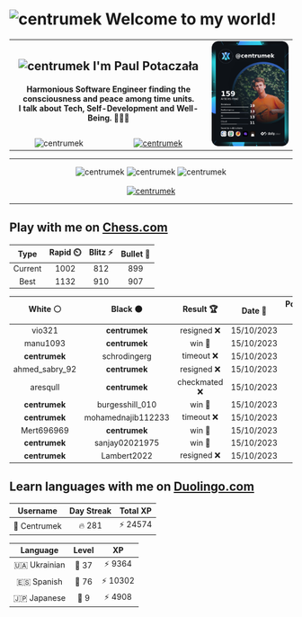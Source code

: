 <h1>
  <img
    src="https://emojis.slackmojis.com/emojis/images/1531849430/4246/blob-sunglasses.gif"
    width="30"
    alt="centrumek"
  />
  Welcome to my world!
</h1>

<table>
  <tbody>
    <tr>
      <td align="center" width="70%" colspan="2">
        <h2>
          <img
            src="https://raw.githubusercontent.com/MartinHeinz/MartinHeinz/master/wave.gif"
            width="30px"
            alt="centrumek"
          />
          I'm Paul Potaczała
        </h2>
        <h4>
          Harmonious Software Engineer finding the consciousness and peace among time units.
          <br/>
          I talk about Tech, Self-Development and Well-Being. 🌿🧘🚀
        </h4>
      </td>
      <td width="30%" rowspan="2">
        <a href="https://app.daily.dev/centrumek">
          <img
            src="./devcard.png"
            alt="centrumek"
          />
        </a>
      </td>
    </tr>
    <tr align="center">
      <td>
        <img
          src="https://komarev.com/ghpvc/?username=centrumek&label=visitors&color=0e75b6&style=flat"
          alt="centrumek"
        >
      </td>
      <td>
        <a href="https://stackoverflow.com/users/14496012/centrumek">
          <img
            src="https://stackoverflow.com/users/flair/14496012.png?theme=dark"
            alt="centrumek"
          >
        </a>
      </td>
    </tr>
  </tbody>
</table>

---
<div align="center">
  <img 
    src="https://github-readme-stats.vercel.app/api?username=centrumek&show_icons=true&count_private=true&theme=dark&hide_border=true&hide=issues,contribs&bg_color=00000000"
    alt="centrumek"
  />
  <img
    src="https://github-readme-stats.vercel.app/api/top-langs/?username=centrumek&layout=compact&hide_border=true&theme=dark&bg_color=00000000&langs_count=6&exclude_repo=air-statistic-app"
    alt="centrumek"
  />
  <img 
    src="https://github-readme-streak-stats.herokuapp.com?user=centrumek&theme=dark&hide_border=true&background=FFFFFF00"
    alt="centrumek"
  />
  <br/>
  <br/>
  <a href="https://www.buymeacoffee.com/centrumek">
    <img
      src="https://cdn.buymeacoffee.com/buttons/v2/default-orange.png"
      height="50"
      width="210"
      alt="centrumek"
    />
  </a>
</div>

---

## Play with me on [Chess.com](https://www.chess.com/member/centrumek)

<div align="center">
<!--START_SECTION:chessStats-->
<!-- Automatically generated with https://github.com/Balastrong/chess-stats-action -->

| Type | Rapid ⏲️ | Blitz ⚡ | Bullet 🔫 |
|:---:|:---:|:---:|:---:|
| Current | 1002 | 812 | 899 |
| Best | 1132 | 910 | 907 |

| White ⚪ | Black ⚫ | Result 🏆 | Date 📅 | Position 🗺️ | Type 🕕 |
|:---:|:---:|:---:|:---:|:---:|:---:|
| vio321 | **centrumek** | resigned ❌ | 15/10/2023 | <a href="http://www.ee.unb.ca/cgi-bin/tervo/fen.pl?select=8/1k6/2p3P1/2P5/2N5/6P1/5K2/8 b - -">Link</a> | Blitz |
| manu1093 | **centrumek** | win 🥇 | 15/10/2023 | <a href="http://www.ee.unb.ca/cgi-bin/tervo/fen.pl?select=8/p2k4/1p4n1/2b2pN1/5P1p/1PP2K1P/P5P1/8 w - -">Link</a> | Blitz |
| **centrumek** | schrodingerg | timeout ❌ | 15/10/2023 | <a href="http://www.ee.unb.ca/cgi-bin/tervo/fen.pl?select=8/6k1/p2pK1P1/3P4/1pr5/6b1/8/8 w - -">Link</a> | Blitz |
| ahmed_sabry_92 | **centrumek** | resigned ❌ | 15/10/2023 | <a href="http://www.ee.unb.ca/cgi-bin/tervo/fen.pl?select=rnb3nN/pp1k2pp/4p3/3p4/8/4K3/PPP3PP/R2Q1BNR b - -">Link</a> | Blitz |
| aresqull | **centrumek** | checkmated ❌ | 15/10/2023 | <a href="http://www.ee.unb.ca/cgi-bin/tervo/fen.pl?select=r1bqkbnr/ppp2Qpp/2np4/4p3/2B5/4P3/PPPP1PPP/RNB1K1NR b KQkq -">Link</a> | Blitz |
| **centrumek** | burgesshill_010 | win 🥇 | 15/10/2023 | <a href="http://www.ee.unb.ca/cgi-bin/tervo/fen.pl?select=3r3k/ppp2N1p/4r3/8/4nP2/B1P1P3/P1P4P/2K3R1 b - -">Link</a> | Blitz |
| **centrumek** | mohamednajib112233 | timeout ❌ | 15/10/2023 | <a href="http://www.ee.unb.ca/cgi-bin/tervo/fen.pl?select=8/8/6R1/1k6/8/2K5/6r1/8 w - -">Link</a> | Blitz |
| Mert696969 | **centrumek** | win 🥇 | 15/10/2023 | <a href="http://www.ee.unb.ca/cgi-bin/tervo/fen.pl?select=2k5/pp5p/3R4/2p5/2Pb4/1P1K4/r5p1/8 w - -">Link</a> | Blitz |
| **centrumek** | sanjay02021975 | win 🥇 | 15/10/2023 | <a href="http://www.ee.unb.ca/cgi-bin/tervo/fen.pl?select=1r6/3pkp1p/2p1p3/Kb3p2/6r1/8/3R4/8 b - -">Link</a> | Blitz |
| **centrumek** | Lambert2022 | resigned ❌ | 15/10/2023 | <a href="http://www.ee.unb.ca/cgi-bin/tervo/fen.pl?select=8/7p/8/1b6/8/P1Pqk2P/2K5/8 w - -">Link</a> | Blitz |

<!--END_SECTION:chessStats-->
</div>

## Learn languages with me on [Duolingo.com](https://www.duolingo.com/profile/Centrumek)

<div align="center">
<!--START_SECTION:duolingoStats-->
<!-- Automatically generated with https://github.com/centrumek/duolingo-readme-stats-->

| Username | Day Streak | Total XP |
|:---:|:---:|:---:|
| 👤 Centrumek | 🔥 281 | ⚡ 24574 |

| Language | Level | XP |
|:---:|:---:|:---:|
| 🇺🇦 Ukrainian | 👑 37 | ⚡ 9364 |
| 🇪🇸 Spanish | 👑 76 | ⚡ 10302 |
| 🇯🇵 Japanese | 👑 9 | ⚡ 4908 |

<!--END_SECTION:duolingoStats-->
</div>
<!--
**centrumek/centrumek** is a ✨ _special_ ✨ repository because its `README.md` (this file) appears on your GitHub profile.

Here are some ideas to get you started:

- 🔭 I’m currently working on ...
- 🌱 I’m currently learning ...
- 👯 I’m looking to collaborate on ...
- 🤔 I’m looking for help with ...
- 💬 Ask me about ...
- 📫 How to reach me: ...
- 😄 Pronouns: ...
- ⚡ Fun fact: ...
-->
